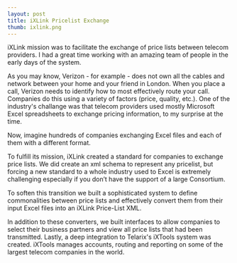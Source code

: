 ```yaml
---
layout: post
title: iXLink Pricelist Exchange
thumb: ixlink.png
---
```


iXLink mission was to facilitate the exchange of price lists between telecom providers. I had a great time working with an amazing team of people in the early days of the system.

As you may know, Verizon - for example - does not own all the cables and network between your home and your friend in London. When you place a call, Verizon needs to identify how to most effectively route your call.
Companies do this using a variety of factors (price, quality, etc.). One of the industry's challange was that telecom providers used mostly Microsoft Excel spreadsheets to exchange pricing information, to my surprise at the time.

Now, imagine hundreds of companies exchanging Excel files and each of them with a different format.

To fulfill its mission, iXLink created a standard for companies to exchange price lists. We did create an xml schema to represent any pricelist, but forcing a new standard to a whole industry used to Excel is extremely challenging especially if you don’t have the support of a large Consortium. 

To soften this transition we built a sophisticated system to define commonalities between price lists and effectively convert them from their input Excel files into an iXLink Price-List XML.

In addition to these converters, we built interfaces to allow companies to select their business partners and view all price lists that had been transmitted. Lastly, a deep integration to Telarix's iXTools system was created. iXTools manages accounts, routing and reporting on some of the largest telecom companies in the world.
